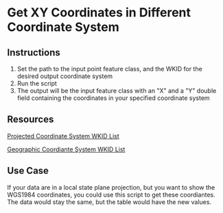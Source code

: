 Get XY Coordinates in Different Coordinate System
=========================

## Instructions

1. Set the path to the input point feature class, and the WKID for the desired output coordinate system
2. Run the script
3. The output will be the input feature class with an "X" and a "Y" double field containing the coordinates in your specified coordinate system

## Resources
[Projected Coordinate System WKID List](http://resources.arcgis.com/en/help/arcgis-rest-api/index.html#/Projected_coordinate_systems/02r3000000vt000000/)

[Geographic Coordiante System WKID List](http://resources.arcgis.com/en/help/arcgis-rest-api/index.html#/Geographic_coordinate_systems/02r300000105000000/)


## Use Case

If your data are in a local state plane projection, but you want to show the WGS1984 coordinates, you could use this script to get these coordiantes. The data would stay the same, but the table would have the new values.
